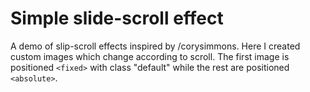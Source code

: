 # Simple slide-scroll effect

A demo of slip-scroll effects inspired by /corysimmons. 
Here I created custom images which change according to scroll. The first image is positioned `<fixed>` with class "default" while the rest are positioned `<absolute>`.
